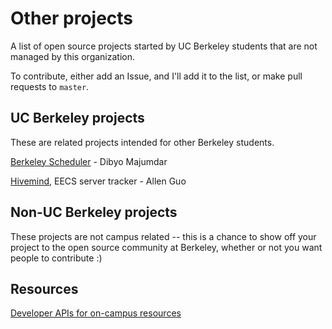 # Other projects

A list of open source projects started by UC Berkeley students that are not managed by this organization.

To contribute, either add an Issue, and I'll add it to the list, or make pull requests to ```master```.

## UC Berkeley projects

These are related projects intended for other Berkeley students.

[Berkeley Scheduler](https://mDibyo.github.com/berkeley-scheduler) - Dibyo Majumdar 

[Hivemind](https://github.com/guoguo12/hivemind), EECS server tracker - Allen Guo

## Non-UC Berkeley projects

These projects are not campus related -- this is a chance to show off your project to the open source community at Berkeley, whether or not you want people to contribute :)

## Resources

[Developer APIs for on-campus resources](https://api-central.berkeley.edu/)
